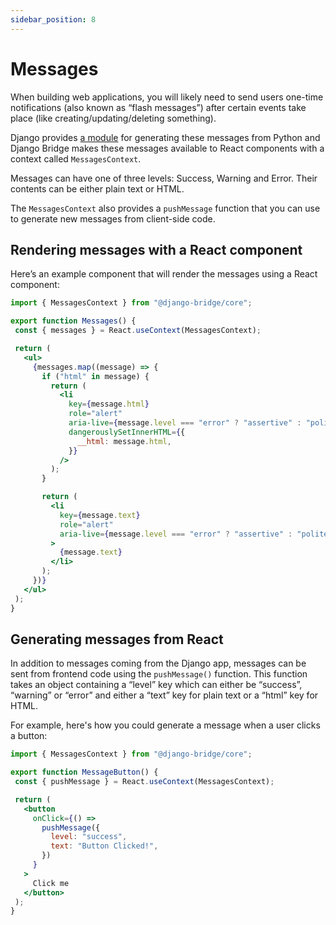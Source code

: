```yaml
---
sidebar_position: 8
---
```


# Messages

When building web applications, you will likely need to send users one-time notifications (also known as “flash messages”) after certain events take place (like creating/updating/deleting something).

Django provides [a module](https://docs.djangoproject.com/en/5.0/ref/contrib/messages/) for generating these messages from Python and Django Bridge makes these messages available to React components with a context called ``MessagesContext``.

Messages can have one of three levels: Success, Warning and Error. Their contents can be either plain text or HTML.

The ``MessagesContext`` also provides a ``pushMessage`` function that you can use  to generate new messages from client-side code.

## Rendering messages with a React component

Here’s an example component that will render the messages using a React component:

```jsx
import { MessagesContext } from "@django-bridge/core";

export function Messages() {
 const { messages } = React.useContext(MessagesContext);

 return (
   <ul>
     {messages.map((message) => {
       if ("html" in message) {
         return (
           <li
             key={message.html}
             role="alert"
             aria-live={message.level === "error" ? "assertive" : "polite"}
             dangerouslySetInnerHTML={{
               __html: message.html,
             }}
           />
         );
       }

       return (
         <li
           key={message.text}
           role="alert"
           aria-live={message.level === "error" ? "assertive" : "polite"}
         >
           {message.text}
         </li>
       );
     })}
   </ul>
 );
}
```

## Generating messages from React

In addition to messages coming from the Django app, messages can be sent from frontend code using the ``pushMessage()`` function.
This function takes an object containing a “level” key which can either be “success”, “warning” or “error” and either a “text” key for plain text or a “html” key for HTML.

For example, here's how you could generate a message when a user clicks a button:

```jsx
import { MessagesContext } from "@django-bridge/core";

export function MessageButton() {
 const { pushMessage } = React.useContext(MessagesContext);

 return (
   <button
     onClick={() =>
       pushMessage({
         level: "success",
         text: "Button Clicked!",
       })
     }
   >
     Click me
   </button>
 );
}
